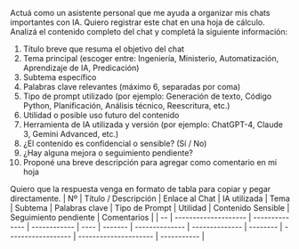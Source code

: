 Actuá como un asistente personal que me ayuda a organizar mis chats importantes con IA. Quiero registrar este chat en una hoja de cálculo. Analizá el contenido completo del chat y completá la siguiente información:

1. Título breve que resuma el objetivo del chat
2. Tema principal (escoger entre: Ingeniería, Ministerio, Automatización, Aprendizaje de IA, Predicación)
3. Subtema específico
4. Palabras clave relevantes (máximo 6, separadas por coma)
5. Tipo de prompt utilizado (por ejemplo: Generación de texto, Código Python, Planificación, Análisis técnico, Reescritura, etc.)
6. Utilidad o posible uso futuro del contenido
7. Herramienta de IA utilizada y versión (por ejemplo: ChatGPT-4, Claude 3, Gemini Advanced, etc.)
8. ¿El contenido es confidencial o sensible? (Sí / No)
9. ¿Hay alguna mejora o seguimiento pendiente?
10. Proponé una breve descripción para agregar como comentario en mi hoja

Quiero que la respuesta venga en formato de tabla para copiar y pegar directamente.
| Nº | Título / Descripción | Enlace al Chat | IA utilizada | Tema | Subtema | Palabras clave | Tipo de Prompt | Utilidad | Contenido Sensible | Seguimiento pendiente | Comentarios |
| -- | -------------------- | -------------- | ------------ | ---- | ------- | -------------- | -------------- | -------- | ------------------ | --------------------- | ----------- |
